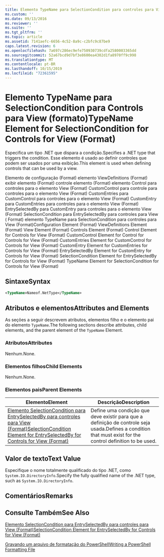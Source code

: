 ```yaml
---
title: Elemento TypeName para SelectionCondition para controles para View (Format) | Microsoft Docs
ms.custom: ''
ms.date: 09/13/2016
ms.reviewer: ''
ms.suite: ''
ms.tgt_pltfrm: ''
ms.topic: article
ms.assetid: 7141aefc-6656-4c52-8a9c-c2bfc9c87be9
caps.latest.revision: 6
ms.openlocfilehash: 7a697c286ec9efe750930739cdfa2580003365dd
ms.sourcegitcommit: 52a67bcd9d7bf3e8600ea4302d1fa8970ff9c998
ms.translationtype: MT
ms.contentlocale: pt-BR
ms.lasthandoff: 10/15/2019
ms.locfileid: "72361595"
---
```

# <a name="typename-element-for-selectioncondition-for-controls-for-view-format"></a><span data-ttu-id="3395f-102">Elemento TypeName para SelectionCondition para Controls para View (formato)</span><span class="sxs-lookup"><span data-stu-id="3395f-102">TypeName Element for SelectionCondition for Controls for View (Format)</span></span>

<span data-ttu-id="3395f-103">Especifica um tipo .NET que dispara a condição.</span><span class="sxs-lookup"><span data-stu-id="3395f-103">Specifies a .NET type that triggers the condition.</span></span> <span data-ttu-id="3395f-104">Esse elemento é usado ao definir controles que podem ser usados por uma exibição.</span><span class="sxs-lookup"><span data-stu-id="3395f-104">This element is used when defining controls that can be used by a view.</span></span>

<span data-ttu-id="3395f-105">Elemento de configuração (Format) elemento ViewDefinitions (Format) exibir elemento (Format) controle elemento (Format) elemento Control para controles para o elemento View (Format) CustomControl para controle para controles para o elemento View (Format) CustomEntries para CustomControl para controles para o elemento View (Format) CustomEntry para CustomEntries para controles para o elemento View (Format) EntrySelectedBy para CustomEntry para controles para o elemento View (Format) SelectionCondition para EntrySelectedBy para controles para View ( Format) elemento TypeName para SelectionCondition para controles para View (Format)</span><span class="sxs-lookup"><span data-stu-id="3395f-105">Configuration Element (Format) ViewDefinitions Element (Format) View Element (Format) Controls Element (Format) Control Element for Controls for View (Format) CustomControl Element for Control for Controls for View (Format) CustomEntries Element for CustomControl for Controls for View (Format) CustomEntry Element for CustomEntries for Controls for View (Format) EntrySelectedBy Element for CustomEntry for Controls for View (Format) SelectionCondition Element for EntrySelectedBy for Controls for View (Format) TypeName Element for SelectionCondition for Controls for View (Format)</span></span>

## <a name="syntax"></a><span data-ttu-id="3395f-106">Sintaxe</span><span class="sxs-lookup"><span data-stu-id="3395f-106">Syntax</span></span>

```xml
<TypeName>Nameof.NetType</TypeName>

```

## <a name="attributes-and-elements"></a><span data-ttu-id="3395f-107">Atributos e elementos</span><span class="sxs-lookup"><span data-stu-id="3395f-107">Attributes and Elements</span></span>

<span data-ttu-id="3395f-108">As seções a seguir descrevem atributos, elementos filho e o elemento pai do elemento `TypeName`.</span><span class="sxs-lookup"><span data-stu-id="3395f-108">The following sections describe attributes, child elements, and the parent element of the `TypeName` Element.</span></span>

### <a name="attributes"></a><span data-ttu-id="3395f-109">Atributos</span><span class="sxs-lookup"><span data-stu-id="3395f-109">Attributes</span></span>

<span data-ttu-id="3395f-110">Nenhum.</span><span class="sxs-lookup"><span data-stu-id="3395f-110">None.</span></span>

### <a name="child-elements"></a><span data-ttu-id="3395f-111">Elementos filhos</span><span class="sxs-lookup"><span data-stu-id="3395f-111">Child Elements</span></span>

<span data-ttu-id="3395f-112">Nenhum.</span><span class="sxs-lookup"><span data-stu-id="3395f-112">None.</span></span>

### <a name="parent-elements"></a><span data-ttu-id="3395f-113">Elementos pais</span><span class="sxs-lookup"><span data-stu-id="3395f-113">Parent Elements</span></span>

|<span data-ttu-id="3395f-114">Elemento</span><span class="sxs-lookup"><span data-stu-id="3395f-114">Element</span></span>|<span data-ttu-id="3395f-115">Descrição</span><span class="sxs-lookup"><span data-stu-id="3395f-115">Description</span></span>|
|-------------|-----------------|
|[<span data-ttu-id="3395f-116">Elemento SelectionCondition para EntrySelectedBy para controles para View (Format)</span><span class="sxs-lookup"><span data-stu-id="3395f-116">SelectionCondition Element for EntrySelectedBy for Controls for View (Format)</span></span>](./selectioncondition-element-for-entryselectedby-for-controls-for-view-format.md)|<span data-ttu-id="3395f-117">Define uma condição que deve existir para que a definição de controle seja usada.</span><span class="sxs-lookup"><span data-stu-id="3395f-117">Defines a condition that must exist for the control definition to be used.</span></span>|

## <a name="text-value"></a><span data-ttu-id="3395f-118">Valor de texto</span><span class="sxs-lookup"><span data-stu-id="3395f-118">Text Value</span></span>

<span data-ttu-id="3395f-119">Especifique o nome totalmente qualificado do tipo .NET, como `System.IO.DirectoryInfo`.</span><span class="sxs-lookup"><span data-stu-id="3395f-119">Specify the fully qualified name of the .NET type, such as `System.IO.DirectoryInfo`.</span></span>

## <a name="remarks"></a><span data-ttu-id="3395f-120">Comentários</span><span class="sxs-lookup"><span data-stu-id="3395f-120">Remarks</span></span>

## <a name="see-also"></a><span data-ttu-id="3395f-121">Consulte Também</span><span class="sxs-lookup"><span data-stu-id="3395f-121">See Also</span></span>

[<span data-ttu-id="3395f-122">Elemento SelectionCondition para EntrySelectedBy para controles para View (Format)</span><span class="sxs-lookup"><span data-stu-id="3395f-122">SelectionCondition Element for EntrySelectedBy for Controls for View (Format)</span></span>](./selectioncondition-element-for-entryselectedby-for-controls-for-view-format.md)

[<span data-ttu-id="3395f-123">Gravando um arquivo de formatação do PowerShell</span><span class="sxs-lookup"><span data-stu-id="3395f-123">Writing a PowerShell Formatting File</span></span>](./writing-a-powershell-formatting-file.md)
